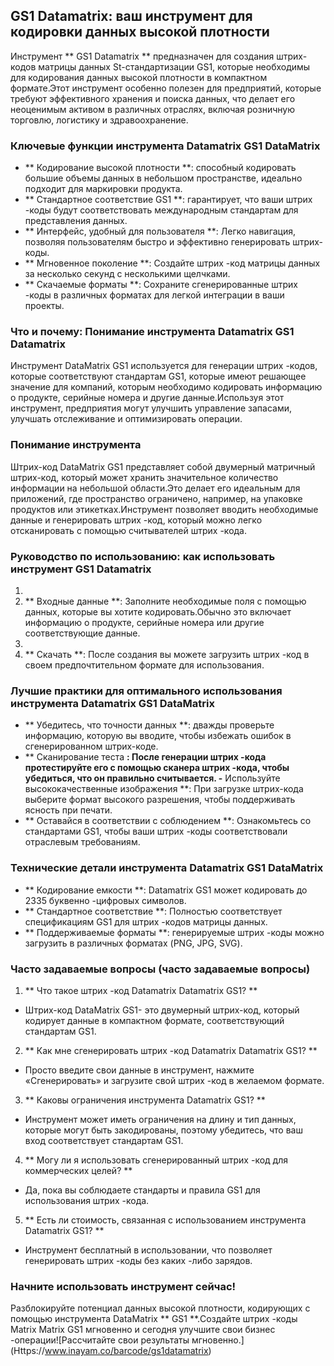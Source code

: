 ## GS1 Datamatrix: ваш инструмент для кодировки данных высокой плотности

Инструмент ** GS1 Datamatrix ** предназначен для создания штрих-кодов матрицы данных St-стандартизации GS1, которые необходимы для кодирования данных высокой плотности в компактном формате.Этот инструмент особенно полезен для предприятий, которые требуют эффективного хранения и поиска данных, что делает его неоценимым активом в различных отраслях, включая розничную торговлю, логистику и здравоохранение.

### Ключевые функции инструмента Datamatrix GS1 DataMatrix

- ** Кодирование высокой плотности **: способный кодировать большие объемы данных в небольшом пространстве, идеально подходит для маркировки продукта.
- ** Стандартное соответствие GS1 **: гарантирует, что ваши штрих -коды будут соответствовать международным стандартам для представления данных.
- ** Интерфейс, удобный для пользователя **: Легко навигация, позволяя пользователям быстро и эффективно генерировать штрих-коды.
- ** Мгновенное поколение **: Создайте штрих -код матрицы данных за несколько секунд с несколькими щелчками.
- ** Скачаемые форматы **: Сохраните сгенерированные штрих -коды в различных форматах для легкой интеграции в ваши проекты.

### Что и почему: Понимание инструмента Datamatrix GS1 Datamatrix

Инструмент DataMatrix GS1 используется для генерации штрих -кодов, которые соответствуют стандартам GS1, которые имеют решающее значение для компаний, которым необходимо кодировать информацию о продукте, серийные номера и другие данные.Используя этот инструмент, предприятия могут улучшить управление запасами, улучшать отслеживание и оптимизировать операции.

### Понимание инструмента

Штрих-код DataMatrix GS1 представляет собой двумерный матричный штрих-код, который может хранить значительное количество информации на небольшой области.Это делает его идеальным для приложений, где пространство ограничено, например, на упаковке продуктов или этикетках.Инструмент позволяет вводить необходимые данные и генерировать штрих -код, который можно легко отсканировать с помощью считывателей штрих -кода.

### Руководство по использованию: как использовать инструмент GS1 Datamatrix

1.
2. ** Входные данные **: Заполните необходимые поля с помощью данных, которые вы хотите кодировать.Обычно это включает информацию о продукте, серийные номера или другие соответствующие данные.
3.
4. ** Скачать **: После создания вы можете загрузить штрих -код в своем предпочтительном формате для использования.

### Лучшие практики для оптимального использования инструмента Datamatrix GS1 DataMatrix

- ** Убедитесь, что точности данных **: дважды проверьте информацию, которую вы вводите, чтобы избежать ошибок в сгенерированном штрих-коде.
- ** Сканирование теста **: После генерации штрих -кода протестируйте его с помощью сканера штрих -кода, чтобы убедиться, что он правильно считывается.
-** Используйте высококачественные изображения **: При загрузке штрих-кода выберите формат высокого разрешения, чтобы поддерживать ясность при печати.
- ** Оставайся в соответствии с соблюдением **: Ознакомьтесь со стандартами GS1, чтобы ваши штрих -коды соответствовали отраслевым требованиям.

### Технические детали инструмента Datamatrix GS1 DataMatrix

- ** Кодирование емкости **: Datamatrix GS1 может кодировать до 2335 буквенно -цифровых символов.
- ** Стандартное соответствие **: Полностью соответствует спецификациям GS1 для штрих -кодов матрицы данных.
- ** Поддерживаемые форматы **: генерируемые штрих -коды можно загрузить в различных форматах (PNG, JPG, SVG).

### Часто задаваемые вопросы (часто задаваемые вопросы)

1. ** Что такое штрих -код Datamatrix Datamatrix GS1? **
- Штрих-код DataMatrix GS1- это двумерный штрих-код, который кодирует данные в компактном формате, соответствующий стандартам GS1.

2. ** Как мне сгенерировать штрих -код Datamatrix Datamatrix GS1? **
- Просто введите свои данные в инструмент, нажмите «Сгенерировать» и загрузите свой штрих -код в желаемом формате.

3. ** Каковы ограничения инструмента Datamatrix GS1? **
- Инструмент может иметь ограничения на длину и тип данных, которые могут быть закодированы, поэтому убедитесь, что ваш вход соответствует стандартам GS1.

4. ** Могу ли я использовать сгенерированный штрих -код для коммерческих целей? **
- Да, пока вы соблюдаете стандарты и правила GS1 для использования штрих -кода.

5. ** Есть ли стоимость, связанная с использованием инструмента Datamatrix GS1? **
- Инструмент бесплатный в использовании, что позволяет генерировать штрих -коды без каких -либо зарядов.

### Начните использовать инструмент сейчас!

Разблокируйте потенциал данных высокой плотности, кодирующих с помощью инструмента DataMatrix ** GS1 **.Создайте штрих -коды Matrix Matrix GS1 мгновенно и сегодня улучшите свои бизнес -операции![Рассчитайте свои результаты мгновенно.] (Https://www.inayam.co/barcode/gs1datamatrix)